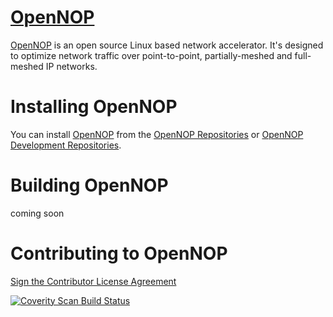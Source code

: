 [OpenNOP][]
===========
[OpenNOP][] is an open source Linux based network accelerator. It's designed to optimize network traffic over point-to-point, partially-meshed and full-meshed IP networks.

Installing OpenNOP
==================
You can install [OpenNOP][] from the [OpenNOP Repositories][] or [OpenNOP Development Repositories][].

Building OpenNOP
================
coming soon

Contributing to OpenNOP
=======================
[Sign the Contributor License Agreement][]

<a href="https://scan.coverity.com/projects/opennop">
  <img alt="Coverity Scan Build Status"
       src="https://scan.coverity.com/projects/809/badge.svg"/>
</a>

[OpenNOP]:                                   http://www.opennop.org/
[Sign the Contributor License Agreement]:    https://www.clahub.com/agreements/OpenNOP/opennop
[OpenNOP Repositories]:                      https://build.opensuse.org/project/repositories/network:opennop
[OpenNOP Development Repositories]:          https://build.opensuse.org/project/repositories/network:opennop:devel
